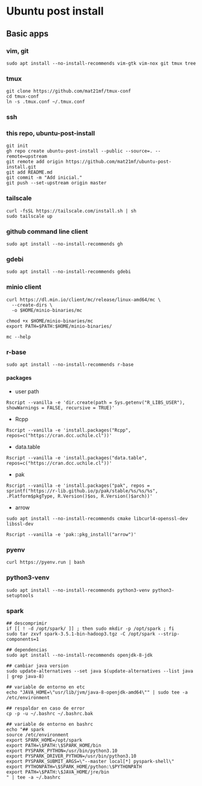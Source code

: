 # Ubuntu post install

## Basic apps

### vim, git

```console
sudo apt install --no-install-recommends vim-gtk vim-nox git tmux tree
```

### tmux

```console
git clone https://github.com/mat21mf/tmux-conf
cd tmux-conf
ln -s .tmux.conf ~/.tmux.conf
```

### ssh

### this repo, ubuntu-post-install

```console
git init
gh repo create ubuntu-post-install --public --source=. --remote=upstream
git remote add origin https://github.com/mat21mf/ubuntu-post-install.git
git add README.md
git commit -m "Add inicial."
git push --set-upstream origin master
```

### tailscale

```console
curl -fsSL https://tailscale.com/install.sh | sh
sudo tailscale up
```

### github command line client

```console
sudo apt install --no-install-recommends gh
```

### gdebi

```console
sudo apt install --no-install-recommends gdebi
```

### minio client

```console
curl https://dl.min.io/client/mc/release/linux-amd64/mc \
  --create-dirs \
  -o $HOME/minio-binaries/mc

chmod +x $HOME/minio-binaries/mc
export PATH=$PATH:$HOME/minio-binaries/

mc --help
```

### r-base

```console
sudo apt install --no-install-recommends r-base
```

#### packages

* user path

```console
Rscript --vanilla -e 'dir.create(path = Sys.getenv("R_LIBS_USER"), showWarnings = FALSE, recursive = TRUE)'
```

* Rcpp

```console
Rscript --vanilla -e 'install.packages("Rcpp", repos=c("https://cran.dcc.uchile.cl"))'
```

* data.table

```console
Rscript --vanilla -e 'install.packages("data.table", repos=c("https://cran.dcc.uchile.cl"))'
```

* pak

```console
Rscript --vanilla -e 'install.packages("pak", repos = sprintf("https://r-lib.github.io/p/pak/stable/%s/%s/%s", .Platform$pkgType, R.Version()$os, R.Version()$arch))'
```

* arrow

```console
sudo apt install --no-install-recommends cmake libcurl4-openssl-dev libssl-dev
```

```console
Rscript --vanilla -e 'pak::pkg_install("arrow")'
```

### pyenv

```console
curl https://pyenv.run | bash
```

### python3-venv

```console
sudo apt install --no-install-recommends python3-venv python3-setuptools
```

### spark

```console
## descomprimir
if [[ ! -d /opt/spark/ ]] ; then sudo mkdir -p /opt/spark ; fi
sudo tar zxvf spark-3.5.1-bin-hadoop3.tgz -C /opt/spark --strip-components=1

## dependencias
sudo apt install --no-install-recommends openjdk-8-jdk

## cambiar java version
sudo update-alternatives --set java $(update-alternatives --list java | grep java-8)

## variable de entorno en etc
echo "JAVA_HOME=\"usr/lib/jvm/java-8-openjdk-amd64\"" | sudo tee -a /etc/environment

## respaldar en caso de error
cp -p -u ~/.bashrc ~/.bashrc.bak

## variable de entorno en bashrc
echo "## spark
source /etc/environment
export SPARK_HOME=/opt/spark
export PATH=\$PATH:\$SPARK_HOME/bin
export PYSPARK_PYTHON=/usr/bin/python3.10
export PYSPARK_DRIVER_PYTHON=/usr/bin/python3.10
export PYSPARK_SUBMIT_ARGS=\"--master local[*] pyspark-shell\"
export PYTHONPATH=\$SPARK_HOME/python:\$PYTHONPATH
export PATH=\$PATH:\$JAVA_HOME/jre/bin
" | tee -a ~/.bashrc
```
